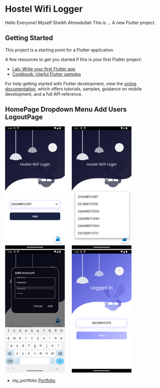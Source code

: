 # Hostel Wifi Logger
Hello Everyone!
Myself Sheikh Ahmadullah
This is ... 
A new Flutter project.

## Getting Started

This project is a starting point for a Flutter application.

A few resources to get you started if this is your first Flutter project:

- [Lab: Write your first Flutter app](https://docs.flutter.dev/get-started/codelab)
- [Cookbook: Useful Flutter samples](https://docs.flutter.dev/cookbook)

For help getting started with Flutter development, view the
[online documentation](https://docs.flutter.dev/), which offers tutorials,
samples, guidance on mobile development, and a full API reference.
## HomePage      Dropdown Menu      Add Users      LogoutPage   
  <img src="scr_shots/homepage.png" height="400em" /> <img src="scr_shots/dropdownmenu.png" height="400em" /> <img src="scr_shots/add_user.png" height="400em" /> <img src="scr_shots/logout_screen.png" height="400em" />

<!-- Add this CSS style to align images in a row -->
<style>
  img {
    display: inline-block;
    margin-right: 20px; /* Adjust the margin as needed */
  }
</style>

 
* my_portfolio [Portfolio](https://sk-ahmd.github.io/)

